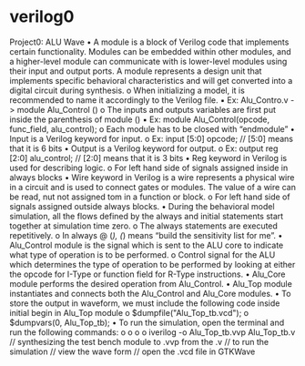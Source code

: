 # verilog0

Project0: ALU Wave
• A module is a block of Verilog code that implements certain functionality. Modules can be embedded within other modules, and a higher-level module can communicate with is lower-level modules using their input and output ports. A module represents a design unit that implements specific behavioral characteristics and will get converted into a digital circuit during synthesis.
o When initializing a model, it is recommended to name it accordingly to the Verilog file. ▪ Ex: Alu_Contro.v -> module Alu_Control ()
o The inputs and outputs variables are first put inside the parenthesis of module () ▪ Ex: module Alu_Control(opcode, func_field, alu_control);
o Each module has to be closed with “endmodule”
• Input is a Verilog keyword for input.
o Ex: input [5:0] opcode; // [5:0] means that it is 6 bits
• Output is a Verilog keyword for output.
o Ex: output reg [2:0] alu_control; // [2:0] means that it is 3 bits • Reg keyword in Verilog is used for describing logic.
o For left hand side of signals assigned inside in always blocks
• Wire keyword in Verilog is a wire represents a physical wire in a circuit and is used to connect gates
or modules. The value of a wire can be read, nut not assigned tom in a function or block. o For left hand side of signals assigned outside always blocks.
• During the behavioral model simulation, all the flows defined by the always and initial statements start together at simulation time zero.
o The always statements are executed repetitively.
o In always @ (*), (*) means “build the sensitivity list for me”.
• Alu_Control module is the signal which is sent to the ALU core to indicate what type of operation is
to be performed.
o Control signal for the ALU which determines the type of operation to be performed by
looking at either the opcode for I-Type or function field for R-Type instructions.
• Alu_Core module performs the desired operation from Alu_Control.
• Alu_Top module instantiates and connects both the Alu_Control and Alu_Core modules.
• To store the output in waveform, we must include the following code inside initial begin in Alu_Top
module
o $dumpfile("Alu_Top_tb.vcd");
o $dumpvars(0, Alu_Top_tb);
• To run the simulation, open the terminal and run the following commands:
o
o o o
iverilog -o Alu_Top_tb.vvp Alu_Top_tb.v // synthesizing the test bench module to .vvp from the .v
// to run the simulation // view the wave form
// open the .vcd file in GTKWave
